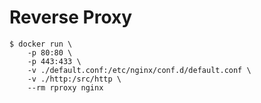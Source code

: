 # Reverse Proxy

```
$ docker run \
	-p 80:80 \
	-p 443:433 \
	-v ./default.conf:/etc/nginx/conf.d/default.conf \
	-v ./http:/src/http \
	--rm rproxy nginx
```

